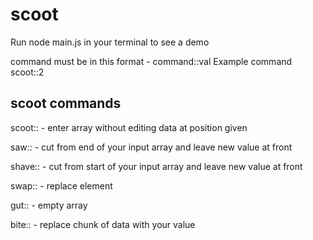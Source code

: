 # scoot


Run node main.js in your terminal to see a demo 

command must be in this format -  command::val 
Example command scoot::2

## scoot commands 

scoot:: - enter array without editing data at position given

saw:: - cut from end of your input array and leave new value at front

shave:: - cut from start of your input array and leave new value at front 

swap:: - replace element 

gut:: - empty array

bite:: - replace chunk of data with your value
